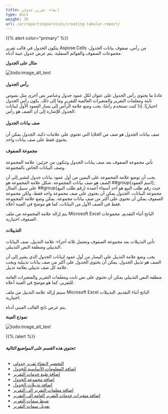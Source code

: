 ```yaml
---
title: إنشاء تقرير جدولي
type: docs
weight: 70
url: /ar/reportingservices/creating-tabular-report/
---
```


{{% alert color="primary" %}} 

يتكون الجدول في قالب تقرير Aspose.Cells من رأس، صفوف بيانات الجدول، مجموعات الصفوف والقوائم السفلية. يتم عرض جدول عينة أدناه.

**مثال على الجدول** 

![todo:image_alt_text](creating-tabular-report_1.png)
#### **رأس الجدول**
عادةً ما يحتوي رأس الجدول على عنوان لكل عمود جدول وعناصر نص أخرى مثل نصوص ثابتة ومعلمات التقرير والمتغيرات العالمية للتقرير وما إلى ذلك. يكون رأس الجدول اختياريًا. إذا كنت تستخدم رأسًا، يجب وضع علامة الرأس إلى يسار العمود الأول لبيانات الجدول للإشارة إلى أن الصف هو رأس.
#### **صف بيانات الجدول**
صف بيانات الجدول هو صف من الخلايا التي تحتوي على علامات ذكية. الجدول يمكن أن يحتوي فقط على صف بيانات واحد.
#### **مجموعة الصفوف**
تأتي مجموعة الصفوف بعد صف بيانات الجدول وتتكون من جزئين: علامة المجموعة وصف البيانات الخاص بالمجموعة. 

يجب أن توضع علامة المجموعة على اليمين من أول عمود بيانات جدول لتشير إلى أن الصف هو صف بيانات المجموعة. شكل علامة المجموعة هو ##group{اسم العمود}, على سبيل المثال ##group{رقم طلب البيع} حيث رقم طلب البيع هو أحد أسماء أعمدة مجموعة البيانات. الجدول يمكن أن يحتوي على صف مجموعة واحد فقط، ولكن مجموعة الصفوف يمكن أن تحتوي على أكثر من صف بيانات مجموعة. يمكن وضع علامة المجموعة فقط في الصف الأول من البيانات، كما هو موضح في العينة أعلاه.

يتم إزالة علامة المجموعة من ملف Microsoft Excel الناتج أثناء التقديم. مجموعات الصفوف اختيارية.
#### **التذييلات**
تأتي التذييلات بعد مجموعة الصفوف وتشمل ثلاثة أجزاء: علامة التذييل، صف البيانات التذييلي ومنطقة النص التذييلي. 

يجب وضع علامة التذييل على اليسار من أول عمود لبيانات الجدول الذي يشير إلى أن الصف هو تذييل الجدول. يمكن أن يحتوي الجدول على أكثر من صف بيانات تذييلية ويجب علامة كل صف تذييلي بعلامة تذييل. 

منطقة النص التذييلي يمكن أن تحتوي على نص ثابت ومعلمات التقرير والمتغيرات العامة للتقرير، كما هو موضح في العينة أعلاه.

سيتم إزالة علامة التذييل من ملف Microsoft Excel الناتج أثناء التقديم. التذييلات اختيارية.

يتم عرض ناتج القالب العيني أدناه.

**نموذج العينة** 

![todo:image_alt_text](creating-tabular-report_2.png)

{{% /alert %}} 
###### **تحتوي هذه القسم على المواضيع التالية:** 
- [التحضير لإنشاء تقرير جدولي](/cells/ar/reportingservices/preparing-for-creating-table-report/)
- [إضافة المعلومات الأساسية للجدول](/cells/ar/reportingservices/adding-base-information-for-table/)
- [إضافة صُيغ خدمات التقرير](/cells/ar/reportingservices/adding-reporting-services-formulas/)
- [إضافة مجموعة الجدول](/cells/ar/reportingservices/adding-table-group/)
- [إضافة تذييلات الجدول](/cells/ar/reportingservices/adding-table-footers/)
- [إضافة معلمات التقرير إلى التقرير](/cells/ar/reportingservices/adding-report-parameters-to-report/)
- [إضافة متغيرات خدمات التقرير العامة إلى التقرير](/cells/ar/reportingservices/adding-reporting-services-global-variables-to-report/)
- [ضبط سمات التقرير](/cells/ar/reportingservices/setting-report-attributes/)
- [تعديل سمات التقرير](/cells/ar/reportingservices/modifying-report-attributes/)
